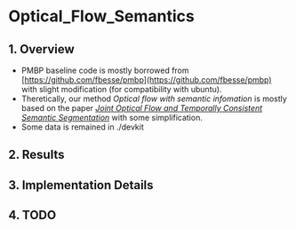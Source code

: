 # Optical_Flow_Semantics
## 1. Overview
* PMBP baseline code is mostly borrowed from [https://github.com/fbesse/pmbp](https://github.com/fbesse/pmbp) with slight modification (for compatibility with ubuntu).
* Theretically, our method *Optical flow with semantic infomation* is mostly based on the paper *[Joint Optical Flow and Temporally Consistent
Semantic Segmentation](https://link.springer.com/chapter/10.1007/978-3-319-46604-0_12)* with some simplification.
* Some data is remained in ./devkit

## 2. Results



## 3. Implementation Details



## 4. TODO